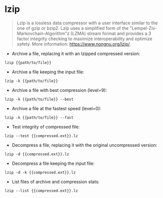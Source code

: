 # lzip

> Lzip is a lossless data compressor with a user interface similar to the one of gzip or bzip2. 
Lzip uses a simplified form of the "Lempel-Ziv-Markovchain-Algorithm"z (LZMA) stream format and provides a 3 factor integrity checking to maximize interoperability and optimize safety.
> More information: <https://www.nongnu.org/lzip/>.

- Archive a file, replacing it with an lzipped compressed version:

`lzip {{path/to/file}}`

- Archive a file keeping the input file:

`lzip -k {{path/to/file}}`

- Archive a file with best compression (level=9):

`lzip -k {{path/to/file}} --best`

- Archive a file at the fastest speed (level=0): 

`lzip -k {{path/to/file}} --fast`

- Test integrity of compressed file:

`lzip --test {{compressed.ext}}.lz`

- Decompress a file, replacing it with the original uncompressed version:

`lzip -d {{compressed.ext}}.lz`

- Decompress a file keeping the input file:

`lzip -d -k {{compressed.ext}}.lz`

- List files of archive and compression stats:

`lzip --list {{compressed.ext}}.lz`
